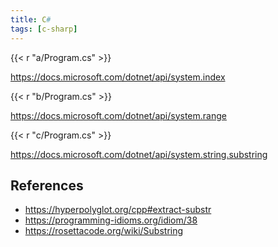```yaml
---
title: C#
tags: [c-sharp]
---
```


{{< r "a/Program.cs" >}}

<https://docs.microsoft.com/dotnet/api/system.index>

{{< r "b/Program.cs" >}}

<https://docs.microsoft.com/dotnet/api/system.range>

{{< r "c/Program.cs" >}}

<https://docs.microsoft.com/dotnet/api/system.string.substring>

## References

- <https://hyperpolyglot.org/cpp#extract-substr>
- <https://programming-idioms.org/idiom/38>
- <https://rosettacode.org/wiki/Substring>
